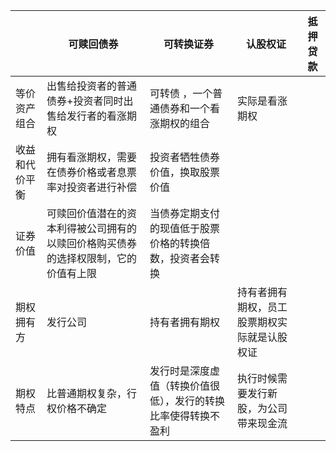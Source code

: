 |                | 可赎回债券                                                                         | 可转换证券                                                     | 认股权证                                     | 抵押贷款 |
| -------------- | ---------------------------------------------------------------------------------- | -------------------------------------------------------------- | -------------------------------------------- | -------- |
| 等价资产组合   | 出售给投资者的普通债券+投资者同时出售给发行者的看涨期权                            | 可转债 ，一个普通债券和一个看涨期权的组合                      | 实际是看涨期权                               |          |
| 收益和代价平衡 | 拥有看涨期权，需要在债券价格或者息票率对投资者进行补偿                             | 投资者牺牲债券价值，换取股票价值                               |                                              |          |
| 证券价值       | 可赎回价值潜在的资本利得被公司拥有的以赎回价格购买债券的选择权限制，它的价值有上限 | 当债券定期支付的现值低于股票价格的转换倍数，投资者会转换       |                                              |          |
| 期权拥有方     | 发行公司                                                                           | 持有者拥有期权                                                 | 持有者拥有期权，员工股票期权实际就是认股权证 |          |
| 期权特点       | 比普通期权复杂，行权价格不确定                                                     | 发行时是深度虚值（转换价值很低），发行的转换比率使得转换不盈利 | 执行时候需要发行新股，为公司带来现金流       |          |
